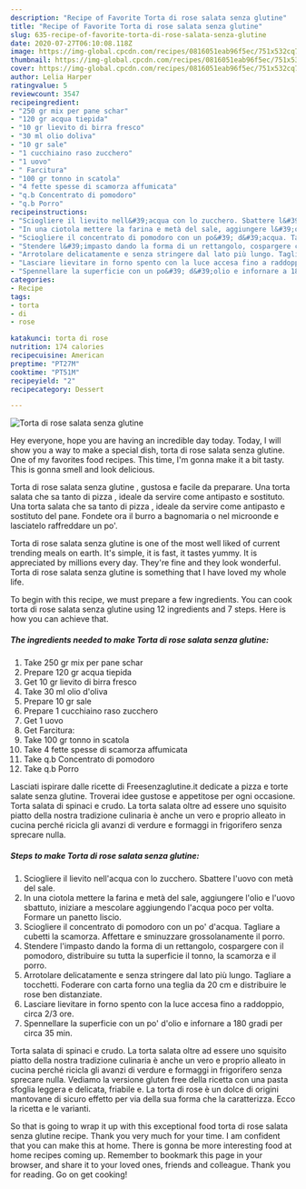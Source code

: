 ```yaml
---
description: "Recipe of Favorite Torta di rose salata senza glutine"
title: "Recipe of Favorite Torta di rose salata senza glutine"
slug: 635-recipe-of-favorite-torta-di-rose-salata-senza-glutine
date: 2020-07-27T06:10:08.118Z
image: https://img-global.cpcdn.com/recipes/0816051eab96f5ec/751x532cq70/torta-di-rose-salata-senza-glutine-recipe-main-photo.jpg
thumbnail: https://img-global.cpcdn.com/recipes/0816051eab96f5ec/751x532cq70/torta-di-rose-salata-senza-glutine-recipe-main-photo.jpg
cover: https://img-global.cpcdn.com/recipes/0816051eab96f5ec/751x532cq70/torta-di-rose-salata-senza-glutine-recipe-main-photo.jpg
author: Lelia Harper
ratingvalue: 5
reviewcount: 3547
recipeingredient:
- "250 gr mix per pane schar"
- "120 gr acqua tiepida"
- "10 gr lievito di birra fresco"
- "30 ml olio doliva"
- "10 gr sale"
- "1 cucchiaino raso zucchero"
- "1 uovo"
- " Farcitura"
- "100 gr tonno in scatola"
- "4 fette spesse di scamorza affumicata"
- "q.b Concentrato di pomodoro"
- "q.b Porro"
recipeinstructions:
- "Sciogliere il lievito nell&#39;acqua con lo zucchero. Sbattere l&#39;uovo con metà del sale."
- "In una ciotola mettere la farina e metà del sale, aggiungere l&#39;olio e l&#39;uovo sbattuto, iniziare a mescolare aggiungendo l&#39;acqua poco per volta. Formare un panetto liscio."
- "Sciogliere il concentrato di pomodoro con un po&#39; d&#39;acqua. Tagliare a cubetti la scamorza. Affettare e sminuzzare grossolanamente il porro."
- "Stendere l&#39;impasto dando la forma di un rettangolo, cospargere con il pomodoro, distribuire su tutta la superficie il tonno, la scamorza e il porro."
- "Arrotolare delicatamente e senza stringere dal lato più lungo. Tagliare a tocchetti. Foderare con carta forno una teglia da 20 cm e distribuire le rose ben distanziate."
- "Lasciare lievitare in forno spento con la luce accesa fino a raddoppio, circa 2/3 ore."
- "Spennellare la superficie con un po&#39; d&#39;olio e infornare a 180 gradi per circa 35 min."
categories:
- Recipe
tags:
- torta
- di
- rose

katakunci: torta di rose 
nutrition: 174 calories
recipecuisine: American
preptime: "PT27M"
cooktime: "PT51M"
recipeyield: "2"
recipecategory: Dessert

---
```



![Torta di rose salata senza glutine](https://img-global.cpcdn.com/recipes/0816051eab96f5ec/751x532cq70/torta-di-rose-salata-senza-glutine-recipe-main-photo.jpg)

Hey everyone, hope you are having an incredible day today. Today, I will show you a way to make a special dish, torta di rose salata senza glutine. One of my favorites food recipes. This time, I'm gonna make it a bit tasty. This is gonna smell and look delicious.

Torta di rose salata senza glutine , gustosa e facile da preparare. Una torta salata che sa tanto di pizza , ideale da servire come antipasto e sostituto. Una torta salata che sa tanto di pizza , ideale da servire come antipasto e sostituto del pane. Fondete ora il burro a bagnomaria o nel microonde e lasciatelo raffreddare un po&#39;.

Torta di rose salata senza glutine is one of the most well liked of current trending meals on earth. It's simple, it is fast, it tastes yummy. It is appreciated by millions every day. They're fine and they look wonderful. Torta di rose salata senza glutine is something that I have loved my whole life.


To begin with this recipe, we must prepare a few ingredients. You can cook torta di rose salata senza glutine using 12 ingredients and 7 steps. Here is how you can achieve that.

<!--inarticleads1-->

##### The ingredients needed to make Torta di rose salata senza glutine:

1. Take 250 gr mix per pane schar
1. Prepare 120 gr acqua tiepida
1. Get 10 gr lievito di birra fresco
1. Take 30 ml olio d&#39;oliva
1. Prepare 10 gr sale
1. Prepare 1 cucchiaino raso zucchero
1. Get 1 uovo
1. Get  Farcitura:
1. Take 100 gr tonno in scatola
1. Take 4 fette spesse di scamorza affumicata
1. Take q.b Concentrato di pomodoro
1. Take q.b Porro


Lasciati ispirare dalle ricette di Freesenzaglutine.it dedicate a pizza e torte salate senza glutine. Troverai idee gustose e appetitose per ogni occasione. Torta salata di spinaci e crudo. La torta salata oltre ad essere uno squisito piatto della nostra tradizione culinaria è anche un vero e proprio alleato in cucina perché ricicla gli avanzi di verdure e formaggi in frigorifero senza sprecare nulla. 

<!--inarticleads2-->

##### Steps to make Torta di rose salata senza glutine:

1. Sciogliere il lievito nell&#39;acqua con lo zucchero. Sbattere l&#39;uovo con metà del sale.
1. In una ciotola mettere la farina e metà del sale, aggiungere l&#39;olio e l&#39;uovo sbattuto, iniziare a mescolare aggiungendo l&#39;acqua poco per volta. Formare un panetto liscio.
1. Sciogliere il concentrato di pomodoro con un po&#39; d&#39;acqua. Tagliare a cubetti la scamorza. Affettare e sminuzzare grossolanamente il porro.
1. Stendere l&#39;impasto dando la forma di un rettangolo, cospargere con il pomodoro, distribuire su tutta la superficie il tonno, la scamorza e il porro.
1. Arrotolare delicatamente e senza stringere dal lato più lungo. Tagliare a tocchetti. Foderare con carta forno una teglia da 20 cm e distribuire le rose ben distanziate.
1. Lasciare lievitare in forno spento con la luce accesa fino a raddoppio, circa 2/3 ore.
1. Spennellare la superficie con un po&#39; d&#39;olio e infornare a 180 gradi per circa 35 min.


Torta salata di spinaci e crudo. La torta salata oltre ad essere uno squisito piatto della nostra tradizione culinaria è anche un vero e proprio alleato in cucina perché ricicla gli avanzi di verdure e formaggi in frigorifero senza sprecare nulla. Vediamo la versione gluten free della ricetta con una pasta sfoglia leggera e delicata, friabile e. La torta di rose è un dolce di origini mantovane di sicuro effetto per via della sua forma che la caratterizza. Ecco la ricetta e le varianti. 

So that is going to wrap it up with this exceptional food torta di rose salata senza glutine recipe. Thank you very much for your time. I am confident that you can make this at home. There is gonna be more interesting food at home recipes coming up. Remember to bookmark this page in your browser, and share it to your loved ones, friends and colleague. Thank you for reading. Go on get cooking!
